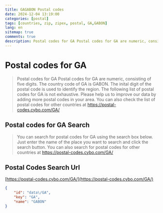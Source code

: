 ```yaml
---
title: GAGABON Postal codes 
date: 2024-12-04 13:19:00
categories: [postal]
tags: [countries, zip, zipex, postal, GA,GABON]
lang: en
sitemap: true
comments: true
description: Postal codes for GA Postal codes for GA are numeric, consisting of five digits. The country code of GA is GABON. The inital digit of the postal code is used to identify the region. The following list of postal codes for GA is not exhaustive. Please help us to improve our data by adding more postal codes in your area. You can also check the list of postal codes for other countries at https://postal-codes.cybo.com/GA/
---
```


# Postal codes for GA
> Postal codes for GA Postal codes for GA are numeric, consisting of five digits. The country code of GA is GABON. The inital digit of the postal code is used to identify the region. The following list of postal codes for GA is not exhaustive. Please help us to improve our data by adding more postal codes in your area. You can also check the list of postal codes for other countries at https://postal-codes.cybo.com/GA/

## Postal codes for GA Search 
> You can search for postal codes for GA using the search box below. Just enter the name of the place you want to search and click the search button. You can also search for postal codes for other countries at https://postal-codes.cybo.com/GA/

## Postal Codes Search Url

[https://postal-codes.cybo.com/GA/](https://postal-codes.cybo.com/GA/)
```json
{
    "id": "data\/GA",
    "key": "GA",
    "name": "GABON"
}
```
